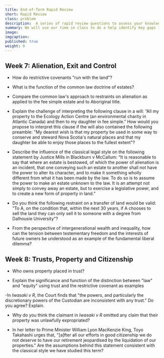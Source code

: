 ```yaml
---
title: End-of-Term Rapid Review
short: Rapid Review
class: problem
description:  A series of rapid review questions to assess your knowledge and understanding at the end term.
summary: We will use our time in class to do a help identify key gaps in your knowledge and understanding in the course this term, with an emphasis on the weeks since our last review. To that end, I have provided a list of "rapid review" questions for you to read and consider. I don’t suggest that you address them all in full detail. Instead, read each and consider your answer for no more than a minute or two. You can come back to these questions in more detail as part of your exam preparation--their purpose at this point is only to provide a check on what you've learned so far and to help you to discover where you can most effectively focus your studying.
image: 
imgcaption: 
published: true
weight: 9
---
```


## Week 7: Alienation, Exit and Control

- How do restrictive covenants "run with the land"? 

- What is the function of the common law doctrine of estates?

- Compare the common law's approach to restraints on alienation as applied to the fee simple estate and to Aboriginal title.

- Explain the challenge of interpreting the following clause in a will: “All my property to the Ecology Action Centre (an environmental charity in Atlantic Canada) and then to my daughter in fee simple.” How would you propose to interpret this clause if the will also contained the following preamble: "My dearest wish is that my property be used in some way to conserve and steward Nova Scotia's natural places and that my daughter be able to enjoy those places to the fullest extent"? 

- Describe the influence of the classical legal style on the following statement by Justice Mills in Blackburn v McCallum: “It is reasonable to say that where an estate is bestowed, of which the power of alienation is an incident, that one conveying such an estate to another shall not have the power to alter its character, and to make it something wholly different from what it has been made by the law. To do so is to assume the power to make an estate unknown to the law. It is an attempt not simply to convey away an estate, but to exercise a legislative power, and to create a new form of property in land.”

- Do you think the following restraint on a transfer of land would be valid: "To A, on the condition that, within the next 30 years, if A chooses to sell the land they can only sell it to someone with a degree from Dalhousie University"?

- From the perspective of intergenerational wealth and inequality, how can the tension between testementary freedom and the interests of future owners be understood as an example of the fundamental liberal dilemma?

## Week 8: Trusts, Property and Citizenship

- Who owns property placed in trust? 

- Explain the significance and function of the distinction between "law" and "equity" using trust and the restrictive covenant as examples

-In *Iwasaki v R*, the Court finds that "the powers, and particularly the discretionary powers of the Custodian are inconsistent with any trust." Do you agree? Explain. 

- Why do you think the claimant in *Iwasaki v R* omitted any claim that their property was unlawfully expropriated?

- In her letter to Prime Minister William Lyon MacKenzie King, Toyo Takahashi urges that, "[a]fter all our efforts in good citizenship we do not deserve to have our retirement jeopardised by the liquidation of our properties." Are the assumptions behind this statement consistent with the classical style we have studied this term? 
